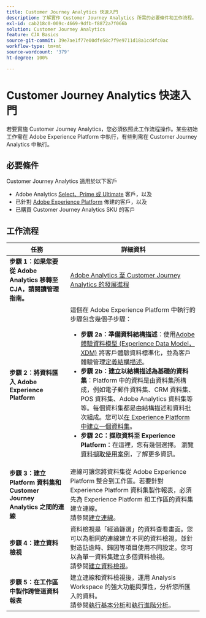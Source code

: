 ```yaml
---
title: Customer Journey Analytics 快速入門
description: 了解實作 Customer Journey Analytics 所需的必要條件和工作流程。
exl-id: cab218c0-009c-4669-9dfb-f8872a7f066b
solution: Customer Journey Analytics
feature: CJA Basics
source-git-commit: 39e7ae1f77e00dfe58c7f9e9711d18a1cd4fc0ac
workflow-type: tm+mt
source-wordcount: '379'
ht-degree: 100%

---
```


# Customer Journey Analytics 快速入門

若要實施 Customer Journey Analytics，您必須依照此工作流程操作。某些初始工作需在 Adobe Experience Platform 中執行，有些則需在 Customer Journey Analytics 中執行。

## 必要條件

Customer Journey Analytics 適用於以下客戶

* Adobe Analytics [Select、Prime 或 Ultimate](https://www.adobe.com/tw/analytics/compare-adobe-analytics-packages.html) 客戶，以及
* 已針對 [Adobe Experience Platform](https://www.adobe.com/tw/experience-platform.html) 佈建的客戶，以及
* 已購買 Customer Journey Analytics SKU 的客戶

## 工作流程

| 任務 | 詳細資料 |
| --- | --- |
| **步驟 1：如果您要從 Adobe Analytics 移轉至 CJA，請閱讀管理指南。** | [Adobe Analytics 至 Customer Journey Analytics 的發展進程](/help/getting-started/aa-to-cja.md) |
| **步驟 2：將資料匯入 Adobe Experience Platform** | 這個在 Adobe Experience Platform 中執行的步驟包含幾個子步驟：<ul><li>**步驟 2a：準備資料結構描述**：使用[Adobe 體驗資料模型 (Experience Data Model，XDM)](https://experienceleague.adobe.com/docs/experience-platform/xdm/home.html) 將客戶體驗資料標準化，並為客戶體驗管理[定義結構描述](https://experienceleague.adobe.com/docs/experience-platform/xdm/tutorials/create-schema-ui.html?lang=zh-Hant)。</li><li>**步驟 2b：建立以結構描述為基礎的資料集**：Platform 中的資料是由資料集所構成，例如電子郵件資料集、CRM 資料集、POS 資料集、Adobe Analytics 資料集等等。每個資料集都是由結構描述和資料批次組成。您可以[在 Experience Platform 中建立一個資料集](https://experienceleague.adobe.com/docs/platform-learn/getting-started-for-data-architects-and-data-engineers/create-datasets.html)。</li><li>**步驟 2C：擷取資料至 Experience Platform**：在這裡，您有幾個選擇。 瀏覽[資料擷取使用案例](/help/use-cases/data-ingestion.md)，了解更多資訊。 |
| **步驟 3：建立 Platform 資料集和 Customer Journey Analytics 之間的連線** | 連線可讓您將資料集從 Adobe Experience Platform 整合到工作區。若要針對 Experience Platform 資料集製作報表，必須先為 Experience Platform 和工作區的資料集建立連線。<br>請參閱[建立連線](/help/connections/create-connection.md)。 |
| **步驟 4：建立資料檢視** | 資料檢視是「經過篩選」的資料查看畫面。您可以為相同的連線建立不同的資料檢視，並針對造訪逾時、歸因等項目使用不同設定。您可以為單一資料集建立多個資料檢視。<br>請參閱[建立資料檢視](/help/data-views/create-dataview.md)。 |
| **步驟 5：在工作區中製作跨管道資料報表** | 建立連線和資料檢視後，運用 Analysis Workspace 的強大功能與彈性，分析您所匯入的資料。<br>請參閱[執行基本分析](/help/analysis-workspace/perform-basic-analysis.md)和[執行進階分析](/help/analysis-workspace/perform-adv-analysis.md)。 |
